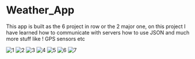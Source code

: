 # Weather_App

This app is built as the 6 project in row or the 2 major one, on this project I have learned how to communicate with servers how to use JSON and much more stuff like !
GPS sensors etc

![1](https://user-images.githubusercontent.com/69488900/227727416-19f0bb68-ef9f-43c0-b6b1-2fe91c45f762.png)
![2](https://user-images.githubusercontent.com/69488900/227727288-c38f380d-58fb-4de0-8342-077fe6821c8d.png)
![3](https://user-images.githubusercontent.com/69488900/227727294-f0dcb00b-0404-4f8e-a82b-36334f7968b2.png)
![4](https://user-images.githubusercontent.com/69488900/227727301-faac0b7e-1ce6-46eb-bc11-45f8103f139b.png)
![5](https://user-images.githubusercontent.com/69488900/227727305-f96c1405-d0da-4286-92d0-526a423c6a85.png)
![6](https://user-images.githubusercontent.com/69488900/227727315-0d65f0ad-c340-4812-b77f-4598623a8241.png)
![7](https://user-images.githubusercontent.com/69488900/227727337-a5b221e8-c13a-4a44-8589-2f17db2869f3.png)
